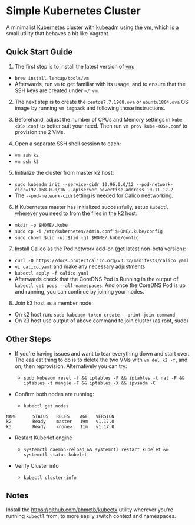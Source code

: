 # Simple Kubernetes Cluster
A minimalist [Kubernetes](https://kubernetes.io/) cluster with [kubeadm](https://kubernetes.io/docs/setup/independent/create-cluster-kubeadm/) using the [vm](https://github.com/lencap/vm), which is a small utility that behaves a bit like Vagrant. 

## Quick Start Guide
1. The first step is to install the latest version of [vm](https://github.com/lencap/vm):
  * `brew install lencap/tools/vm`
  * Afterwards, run `vm` to get familiar with its usage, and to ensure that the SSH keys are created under `~/.vm`.

2. The next step is to create the `centos7.7.1908.ova` or `ubuntu1804.ova` OS image by running `vm imgpack` and following those instructions.

3. Beforehand, adjust the number of CPUs and Memory settings in `kube-<OS>.conf` to better suit your need. Then run `vm prov kube-<OS>.conf` to provision the 2 VMs. 

4. Open a separate SSH shell session to each:
  * `vm ssh k2`
  * `vm ssh k3`

5. Initialize the cluster from master k2 host:
  * `sudo kubeadm init --service-cidr 10.96.0.0/12 --pod-network-cidr=192.168.0.0/16 --apiserver-advertise-address 10.11.12.2`
  * The `--pod-network-cidr`setting is needed for Calico neetworking.
  
6. If Kubernetes master has initialized successfully, setup `kubectl` wherever you need to from the files in the k2 host:
  * `mkdir -p $HOME/.kube`
  * `sudo cp -i /etc/kubernetes/admin.conf $HOME/.kube/config`
  * `sudo chown $(id -u):$(id -g) $HOME/.kube/config`

7. Install Calico as the Pod network add-on (get latest non-beta version):
  * `curl -O https://docs.projectcalico.org/v3.12/manifests/calico.yaml`
  * `vi calico.yaml` and make any necessary adjustments
  * `kubectl apply -f calico.yaml`
  * Afterwards check that the CoreDNS Pod is Running in the output of `kubectl get pods --all-namespaces`. And once the CoreDNS Pod is up and running, you can continue by joining your nodes.

8. Join k3 host as a member node:
  * On k2 host run: `sudo kubeadm token create --print-join-command`
  * On k3 host use output of above command to join cluster (as root, sudo) 

## Other Steps
* If you're having issues and want to tear everything down and start over. The easiest thing to do is to delete the two VMs with `vm del k2 -f`, and on, then reprovision. Alternatively you can try:
  * `sudo kubeadm reset -f && iptables -F && iptables -t nat -F && iptables -t mangle -F && iptables -X && ipvsadm -C`

* Confirm both nodes are running:
  * `kubectl get nodes`

```
NAME      STATUS   ROLES    AGE   VERSION
k2        Ready    master   19m   v1.17.0
k3        Ready    <none>   11m   v1.17.0
```

* Restart Kuberlet engine
  * `systemctl daemon-reload && systemctl restart kubelet && systemctl status kubelet`

* Verify Cluster info
  * `kubectl cluster-info`

## Notes
Install the https://github.com/ahmetb/kubectx utility wherever you're running `kubectl` from, to more easily switch context and namespaces.
